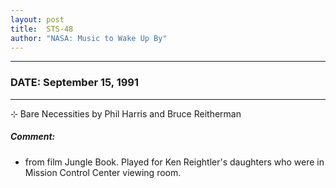 ```yaml
---
layout: post
title:  STS-48
author: "NASA: Music to Wake Up By"
---
```


----
### DATE: September 15, 1991
----
⊹ Bare Necessities by Phil Harris and Bruce Reitherman

##### Comment:
* from film Jungle Book. Played for Ken Reightler's daughters who were in Mission Control Center viewing room.
